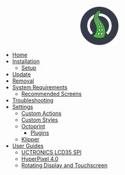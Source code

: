 <p align="center">
    <img width="100" height="100" src="https://github.com/UnchartedBull/OctoDash/raw/main/src/assets/icon/icon.png">
</p>

- [Home](./Home)
- [Installation](./Installation)
  - [Setup](./Setup)
- [Update](./Update)
- [Removal](./Removal)
- [System Requirements](./System-Requirements)
  - [Recommended Screens](./Recommended-Screens)
- [Troubleshooting](./Troubleshooting)
- [Settings](./Settings)
  - [Custom Actions](./Custom-Actions)
  - [Custom Styles](./Custom-Styles)
  - [Octoprint](./Octoprint)
    - [Plugins](./Octoprint-Plugins)
  - [Klipper](./Klipper)
- [User Guides](./User-Guides)
  - [UCTRONICS LCD35 SPI](./UCTRONICS-LCD35)
  - [HyperPixel 4.0](./HyperPixel-4)
  - [Rotating Display and Touchscreen](./Rotate-screen)
